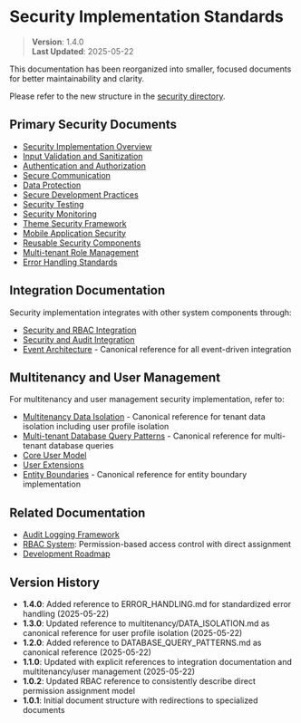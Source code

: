
# Security Implementation Standards

> **Version**: 1.4.0  
> **Last Updated**: 2025-05-22

This documentation has been reorganized into smaller, focused documents for better maintainability and clarity.

Please refer to the new structure in the [security directory](security/README.md).

## Primary Security Documents

- [Security Implementation Overview](security/OVERVIEW.md)
- [Input Validation and Sanitization](security/INPUT_VALIDATION.md)
- [Authentication and Authorization](security/AUTH_SYSTEM.md)
- [Secure Communication](security/COMMUNICATION_SECURITY.md)
- [Data Protection](security/DATA_PROTECTION.md)
- [Secure Development Practices](security/SECURE_DEVELOPMENT.md)
- [Security Testing](security/SECURITY_TESTING.md)
- [Security Monitoring](security/SECURITY_MONITORING.md)
- [Theme Security Framework](security/THEME_SECURITY.md)
- [Mobile Application Security](security/MOBILE_SECURITY.md)
- [Reusable Security Components](security/SECURITY_COMPONENTS.md)
- [Multi-tenant Role Management](security/MULTI_TENANT_ROLES.md)
- [Error Handling Standards](security/ERROR_HANDLING.md)

## Integration Documentation

Security implementation integrates with other system components through:

- [Security and RBAC Integration](integration/SECURITY_RBAC_INTEGRATION.md)
- [Security and Audit Integration](integration/SECURITY_AUDIT_INTEGRATION.md)
- [Event Architecture](integration/EVENT_ARCHITECTURE.md) - Canonical reference for all event-driven integration

## Multitenancy and User Management

For multitenancy and user management security implementation, refer to:

- [Multitenancy Data Isolation](multitenancy/DATA_ISOLATION.md) - Canonical reference for tenant data isolation including user profile isolation
- [Multi-tenant Database Query Patterns](multitenancy/DATABASE_QUERY_PATTERNS.md) - Canonical reference for multi-tenant database queries
- [Core User Model](user-management/CORE_USER_MODEL.md)
- [User Extensions](user-management/USER_EXTENSIONS.md)
- [Entity Boundaries](rbac/ENTITY_BOUNDARIES.md) - Canonical reference for entity boundary implementation

## Related Documentation

- [Audit Logging Framework](audit/README.md)
- [RBAC System](RBAC_SYSTEM.md): Permission-based access control with direct assignment
- [Development Roadmap](DEVELOPMENT_ROADMAP.md)

## Version History

- **1.4.0**: Added reference to ERROR_HANDLING.md for standardized error handling (2025-05-22)
- **1.3.0**: Updated reference to multitenancy/DATA_ISOLATION.md as canonical reference for user profile isolation (2025-05-22)
- **1.2.0**: Added reference to DATABASE_QUERY_PATTERNS.md as canonical reference (2025-05-22)
- **1.1.0**: Updated with explicit references to integration documentation and multitenancy/user management (2025-05-22)
- **1.0.2**: Updated RBAC reference to consistently describe direct permission assignment model
- **1.0.1**: Initial document structure with redirections to specialized documents
